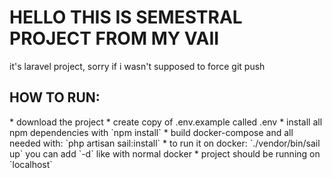 <h1> HELLO THIS IS SEMESTRAL PROJECT FROM MY VAII</h1>

it's laravel project, sorry if i wasn't supposed to force git push
<h2>HOW TO RUN:</h2>
* download the project
* create copy of .env.example called .env
* install all npm dependencies with `npm install`
* build docker-compose and all needed with: `php artisan sail:install`
* to run it on docker: `./vendor/bin/sail up` you can add `-d` like with normal docker
* project should be running on `localhost`
